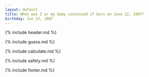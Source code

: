 ```yaml
---
layout: default
title: When was I or my baby conceived if born on June 22, 1907?
birthday: Jun 22, 1907
---
```


{% include header.md %}

{% include guess.md %}

{% include calculate.md %}

{% include safety.md %}

{% include footer.md %}




